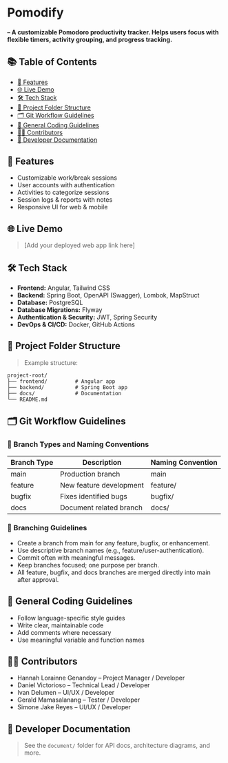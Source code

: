 # Pomodify
#### – A customizable Pomodoro productivity tracker. Helps users focus with flexible timers, activity grouping, and progress tracking.

## 📚 Table of Contents
- [🚀 Features](#-features)
- [🌐 Live Demo](#-live-demo)
- [🛠️ Tech Stack](#-tech-stack)
- [📁 Project Folder Structure](#-project-folder-structure)
- [🗂️ Git Workflow Guidelines](#-git-workflow-guidelines)
- [📜 General Coding Guidelines](#-general-coding-guidelines)
- [🧑‍💻 Contributors](#-contributors)
- [📝 Developer Documentation](#-developer-documentation)

## 🚀 Features

- Customizable work/break sessions
- User accounts with authentication
- Activities to categorize sessions
- Session logs & reports with notes
- Responsive UI for web & mobile

## 🌐 Live Demo

> [Add your deployed web app link here]

## 🛠️ Tech Stack
- **Frontend:** Angular, Tailwind CSS
- **Backend:** Spring Boot, OpenAPI (Swagger), Lombok, MapStruct
- **Database:** PostgreSQL
- **Database Migrations:** Flyway
- **Authentication & Security:** JWT, Spring Security
- **DevOps & CI/CD:** Docker, GitHub Actions

## 📁 Project Folder Structure
> Example structure:
```
project-root/
├── frontend/         # Angular app
├── backend/          # Spring Boot app
├── docs/             # Documentation
└── README.md
```

## 🗂️ Git Workflow Guidelines

### 🌿 Branch Types and Naming Conventions
| Branch Type | Description                 | Naming Convention      |
|-------------|-----------------------------|-----------------------|
| main        | Production branch           | main                  |
| feature     | New feature development     | feature/              |
| bugfix      | Fixes identified bugs       | bugfix/               |
| docs        | Document related branch     | docs/                 |

### 🔧 Branching Guidelines
- Create a branch from main for any feature, bugfix, or enhancement.
- Use descriptive branch names (e.g., feature/user-authentication).
- Commit often with meaningful messages.
- Keep branches focused; one purpose per branch.
- All feature, bugfix, and docs branches are merged directly into main after approval.

## 📜 General Coding Guidelines
- Follow language-specific style guides
- Write clear, maintainable code
- Add comments where necessary
- Use meaningful variable and function names

## 🧑‍💻 Contributors
- Hannah Lorainne Genandoy – Project Manager / Developer
- Daniel Victorioso – Technical Lead / Developer
- Ivan Delumen – UI/UX / Developer
- Gerald Mamasalanang – Tester / Developer
- Simone Jake Reyes – UI/UX / Developer

## 📝 Developer Documentation
> See the `document/` folder for API docs, architecture diagrams, and more.
